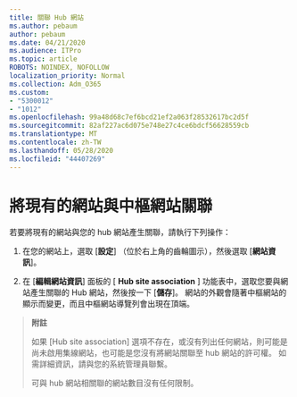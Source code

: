 ```yaml
---
title: 關聯 Hub 網站
ms.author: pebaum
author: pebaum
ms.date: 04/21/2020
ms.audience: ITPro
ms.topic: article
ROBOTS: NOINDEX, NOFOLLOW
localization_priority: Normal
ms.collection: Adm_O365
ms.custom:
- "5300012"
- "1012"
ms.openlocfilehash: 99a48d68c7ef6bcd21ef2a063f28532617bc2d5f
ms.sourcegitcommit: 82af227ac6d075e748e27c4ce6bdcf56628559cb
ms.translationtype: MT
ms.contentlocale: zh-TW
ms.lasthandoff: 05/28/2020
ms.locfileid: "44407269"
---
```

# <a name="associate-existing-site-with-a-hub-site"></a>將現有的網站與中樞網站關聯

若要將現有的網站與您的 hub 網站產生關聯，請執行下列操作：
  
1. 在您的網站上，選取 [**設定**] （位於右上角的齒輪圖示），然後選取 [**網站資訊**]。

2. 在 [**編輯網站資訊**] 面板的 [ **Hub site association** ] 功能表中，選取您要與網站產生關聯的 Hub 網站，然後按一下 [**儲存**]。 網站的外觀會隨著中樞網站的顯示而變更，而且中樞網站導覽列會出現在頂端。

>**附註**
>
>如果 [Hub site association] 選項不存在，或沒有列出任何網站，則可能是尚未啟用集線網站，也可能是您沒有將網站關聯至 hub 網站的許可權。 如需詳細資訊，請與您的系統管理員聯繫。
>
>可與 hub 網站相關聯的網站數目沒有任何限制。
  